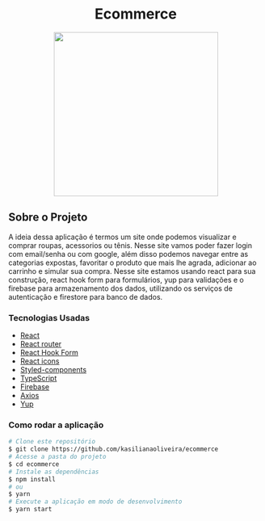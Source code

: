 <h1 style="text-align: center; font-weight: bold;">Ecommerce</h1>

<div align="center" >
  <img src="./assets.home.png" height="325" widht="600">
</div>

## Sobre o Projeto

A ideia dessa aplicação é termos um site onde podemos visualizar e comprar roupas, acessorios ou tênis. Nesse site vamos poder fazer login com email/senha ou com google, além disso podemos navegar entre as categorias expostas, favoritar o produto que mais lhe agrada, adicionar ao carrinho e simular sua compra. Nesse site estamos usando react para sua construção, react hook form para formulários, yup para validações e o firebase para armazenamento dos dados, utilizando os serviços de autenticação e firestore para banco de dados.

### Tecnologias Usadas

- [React](https://reactjs.org/)
- [React router](https://reactrouter.com/en/main)
- [React Hook Form](https://react-hook-form.com/get-started/#Handleerrors)
- [React icons](https://react-icons.github.io/react-icons)
- [Styled-components](https://styled-components.com/)
- [TypeScript](https://www.typescriptlang.org/)
- [Firebase](https://firebase.google.com/docs?gclsrc=ds&gclid=COSov8qRrf0CFUfEgQodpV4MfA&hl=pt-br)
- [Axios](https://axios-http.com/ptbr/docs/api_intro)
- [Yup](https://www.npmjs.com/package/yup)

### Como rodar a aplicação

```bash
# Clone este repositório
$ git clone https://github.com/kasilianaoliveira/ecommerce
# Acesse a pasta do projeto
$ cd ecommerce
# Instale as dependências
$ npm install
# ou
$ yarn
# Execute a aplicação em modo de desenvolvimento
$ yarn start
```
